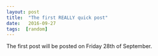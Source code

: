 ```yaml
---
layout: post
title:  "The first REALLY quick post"
date:   2016-09-27
tags:  [random]
---
```


The first post will be posted on Friday 28th of September.